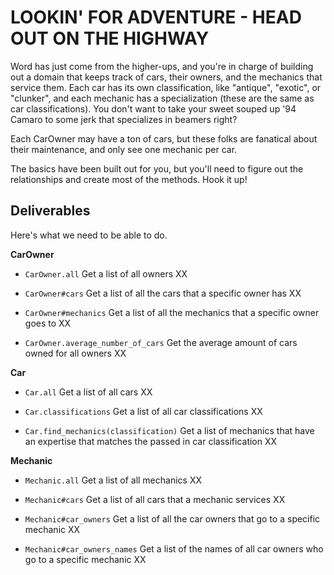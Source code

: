 # LOOKIN' FOR ADVENTURE - HEAD OUT ON THE HIGHWAY

Word has just come from the higher-ups, and you're in charge of building out a domain that keeps track of cars, their owners, and the mechanics that service them.  Each car has its own classification, like "antique", "exotic", or "clunker", and each mechanic has a specialization (these are the same as car classifications).  You don't want to take your sweet souped up '94 Camaro to some jerk that specializes in beamers right?

Each CarOwner may have a ton of cars, but these folks are fanatical about their maintenance, and only see one mechanic per car.

The basics have been built out for you, but you'll need to figure out the relationships and create most of the methods.  Hook it up!

## Deliverables

Here's what we need to be able to do.

**CarOwner**

  - `CarOwner.all` Get a list of all owners XX

  - `CarOwner#cars` Get a list of all the cars that a specific owner has XX

  - `CarOwner#mechanics` Get a list of all the mechanics that a specific owner goes to XX

  - `CarOwner.average_number_of_cars` Get the average amount of cars owned for all owners XX

**Car**

  - `Car.all` Get a list of all cars XX

  - `Car.classifications` Get a list of all car classifications XX

  - `Car.find_mechanics(classification)` Get a list of mechanics that have an expertise that matches the passed in car classification XX

**Mechanic**

  - `Mechanic.all` Get a list of all mechanics XX

  - `Mechanic#cars` Get a list of all cars that a mechanic services XX

  - `Mechanic#car_owners` Get a list of all the car owners that go to a specific mechanic XX

  - `Mechanic#car_owners_names` Get a list of the names of all car owners who go to a specific mechanic XX
